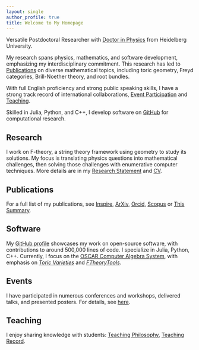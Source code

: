 ```yaml
---
layout: single
author_profile: true
title: Welcome to My Homepage
---
```


Versatile Postdoctoral Researcher with [Doctor in Physics](https://archiv.ub.uni-heidelberg.de/volltextserver/24045/) from Heidelberg University.

My research spans physics, mathematics, and software development, emphasizing my interdisciplinary commitment. This research has led to [Publications](https://martinbies.github.io/publications/) on diverse mathematical topics, including toric geometry, Freyd categories, Brill-Noether theory, and root bundles.

With full English proficiency and strong public speaking skills, I have a strong track record of international collaborations, [Event Participation](https://martinbies.github.io/events/) and [Teaching](https://martinbies.github.io/teaching/).

Skilled in Julia, Python, and C++, I develop software on [GitHub](https://github.com/herearound) for computational research.


## Research

I work on F-theory, a string theory framework using geometry to study its solutions. My focus is translating physics questions into mathematical challenges, then solving those challenges with enumerative computer techniques. More details are in my [Research Statement](/Materials/General/ResearchStatement.pdf) and [CV](/Materials/General/CV_MartinBies.pdf).


## Publications

For a full list of my publications, see [Inspire](https://inspirehep.net/author/profile/M.Bies.1), [ArXiv](https://arxiv.org/search/?query=Martin+Bies&searchtype=author&abstracts=hide&order=-announced_date_first&size=50), [Orcid](https://orcid.org/0000-0002-9609-1693), [Scopus](https://www.scopus.com/authid/detail.uri?authorId=57197835420) or [This Summary](https://martinbies.github.io/publications/).


## Software

My [GitHub profile](https://github.com/herearound) showcases my work on open-source software, with contributions to around 500,000 lines of code. I specialize in Julia, Python, C++. Currently, I focus on the [OSCAR Computer Algebra System](https://www.oscar-system.org/), with emphasis on [*Toric Varieties*](https://docs.oscar-system.org/stable/AlgebraicGeometry/ToricVarieties/intro/) and [*FTheoryTools*](https://docs.oscar-system.org/stable/Experimental/FTheoryTools/introduction/).


## Events

I have participated in numerous conferences and workshops, delivered talks, and presented posters. For details, see [here](https://martinbies.github.io/events/).


## Teaching

I enjoy sharing knowledge with students: [Teaching Philosophy](/Materials/General/TeachingStatementMartinBies.pdf), [Teaching Record](https://martinbies.github.io/teaching/).
